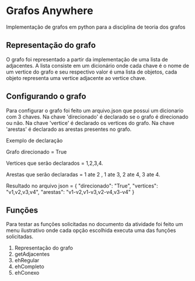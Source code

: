 # Grafos Anywhere
Implementação de grafos em python para a disciplina de teoria dos grafos 

## Representação do grafo

O grafo foi representado a partir da implementação de uma lista de adjacentes. A lista consiste em um dicionário onde
cada chave é o nome de um vertice do grafo e seu respectivo valor é uma lista de objetos, cada objeto representa uma
vertice adjacente ao vertice chave. 

## Configurando o grafo

Para configurar o grafo foi feito um arquivo.json que possui um dicionario com 3 chaves. Na chave 'direcionado' é declarado se o grafo é direcionado ou não.  Na chave 'vertice' é declarado
os vertices do grafo. Na chave 'arestas' é declarado as arestas presentes no grafo.

Exemplo de declaração

Grafo direcionado = True

Vertices que serão declarados =  1,2,3,4.

Arestas que serão declaradas =  1 ate 2 , 1 ate 3, 2 ate 4, 3 ate 4.

Resultado no arquivo json = 
    {
        "direcionado": "True",
        "vertices": "v1,v2,v3,v4",
        "arestas": "v1-v2,v1-v3,v2-v4,v3-v4"
    }
    
## Funções 

Para testar as funções solicitadas no documento da atividade foi feito um menu ilustrativo onde cada opção escolhida executa uma
das funções solicitadas.

1. Representação do grafo
2. getAdjacentes
3. ehRegular
4. ehCompleto
5. ehConexo
